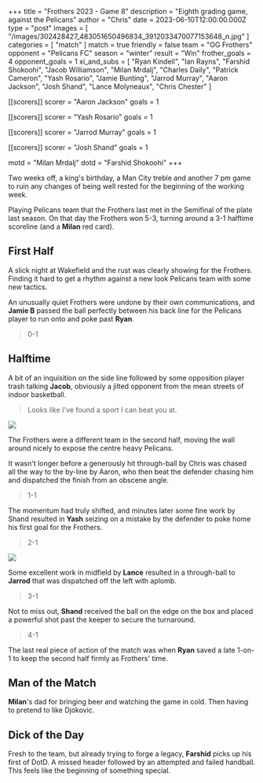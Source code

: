 +++
title = "Frothers 2023 - Game 8"
description = "Eighth grading game, against the Pelicans"
author = "Chris"
date = 2023-06-10T12:00:00.000Z
type = "post"
images = [
  "/images/302428427_483051650496834_3912033470077153648_n.jpg"
]
categories = [ "match" ]
match = true
friendly = false
team = "OG Frothers"
opponent = "Pelicans FC"
season = "winter"
result = "Win"
frother_goals = 4
opponent_goals = 1
xi_and_subs = [
  "Ryan Kindell",
  "Ian Rayns",
  "Farshid Shokoohi",
  "Jacob Williamson",
  "Milan Mrdalj",
  "Charles Daily",
  "Patrick Cameron",
  "Yash Rosario",
  "Jamie Bunting",
  "Jarrod Murray",
  "Aaron Jackson",
  "Josh Shand",
  "Lance Molyneaux",
  "Chris Chester"
]

[[scorers]]
scorer = "Aaron Jackson"
goals = 1

[[scorers]]
scorer = "Yash Rosario"
goals = 1

[[scorers]]
scorer = "Jarrod Murray"
goals = 1

[[scorers]]
scorer = "Josh Shand"
goals = 1

motd = "Milan Mrdalj"
dotd = "Farshid Shokoohi"
+++

Two weeks off, a king's birthday, a Man City treble and another 7 pm game to ruin any changes of being well rested for the beginning of the working week.

Playing Pelicans team that the Frothers last met in the Semifinal of the plate last season. On that day the Frothers won 5-3, turning around a 3-1 halftime scoreline (and a **Milan** red card).

## First Half

A slick night at Wakefield and the rust was clearly showing for the Frothers. Finding it hard to get a rhythm against a new look Pelicans team with some new tactics.

An unusually quiet Frothers were undone by their own communications, and **Jamie B** passed the ball perfectly between his back line for the Pelicans player to run onto and poke past **Ryan**.

> 0-1

## Halftime

A bit of an inquisition on the side line followed by some opposition player trash talking **Jacob**, obviously a jilted opponent from the mean streets of indoor basketball.

> Looks like I've found a sport I can beat you at.

![](https://media.giphy.com/media/T7W6nGRcSxwyI/giphy.gif)

The Frothers were a different team in the second half, moving the wall around nicely to expose the centre heavy Pelicans.

It wasn't longer before a generously hit through-ball by Chris was chased all the way to the by-line by Aaron, who then beat the defender chasing him and dispatched the finish from an obscene angle.

> 1-1

The momentum had truly shifted, and minutes later some fine work by Shand resulted in **Yash** seizing on a mistake by the defender to poke home his first goal for the Frothers.

> 2-1

![](https://media.giphy.com/media/sZgryGTcxRwk0/giphy.gif)

Some excellent work in midfield by **Lance** resulted in a through-ball to **Jarrod** that was dispatched off the left with aplomb.

> 3-1

Not to miss out, **Shand** received the ball on the edge on the box and placed a powerful shot past the keeper to secure the turnaround.

> 4-1

The last real piece of action of the match was when **Ryan** saved a late 1-on-1 to keep the second half firmly as Frothers' time.

## Man of the Match

**Milan**'s dad for bringing beer and watching the game in cold. Then having to pretend to like Djokovic.

## Dick of the Day

Fresh to the team, but already trying to forge a legacy, **Farshid** picks up his first of DotD. A missed header followed by an attempted and failed handball. This feels like the beginning of something special.
